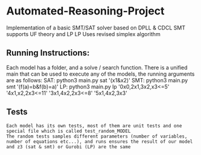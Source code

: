 # Automated-Reasoning-Project

Implementation of a basic SMT/SAT solver based on DPLL & CDCL 
SMT supports UF theory and LP 
LP Uses revised simplex algorithm 


## Running Instructions:
Each model has a folder, and a solve / search function. 
There is a unified main that can be used to execute any of the models, the running arguments are as follows: 
    SAT: 
        python3 main.py sat '(x1&x2)' 
    SMT: 
        python3 main.py smt '(f(a)=b&f(b)=a)' 
    LP: 
        python3 main.py lp '0x0,2x1,3x2,x3<=5' '4x1,x2,2x3<=11' '3x1,4x2,2x3<=8' 
        '5x1,4x2,3x3' 

## Tests 
    Each model has its own tests, most of them are unit tests and one special file which is called test_random_MODEL
    The random tests samples different parameters (number of variables, number of equations etc...), and runs ensures the result of our model and z3 (sat & smt) or Gurobi (LP) are the same


